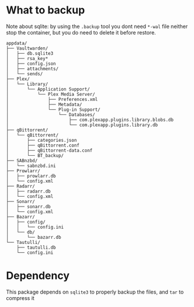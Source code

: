 # What to backup

Note about sqlite: by using the `.backup` tool you dont need `*-wal` file neither stop the container, but you do need to delete it before restore.

```
appdata/
├── Vaultwarden/
│   ├── db.sqlite3
│   ├── rsa_key*
│   ├── config.json
│   ├── attachments/
│   └── sends/
├── Plex/
│   └── Library/
│       └── Application Support/
│           └── Plex Media Server/
│               ├── Preferences.xml
│               ├── Metadata/
│               └── Plug-in Support/
│                   └── Databases/
│                       ├── com.plexapp.plugins.library.blobs.db
│                       └── com.plexapp.plugins.library.db
├── qBittorrent/
│   └── qBittorrent/
│       ├── categories.json
│       ├── qBittorrent.conf
│       ├── qBittorrent-data.conf
│       └── BT_backup/
├── SABnzbd/
│   └── sabnzbd.ini
├── Prowlarr/
│   ├── prowlarr.db
│   └── config.xml
├── Radarr/
│   ├── radarr.db
│   └── config.xml
├── Sonarr/
│   ├── sonarr.db
│   └── config.xml
├── Bazarr/
│   ├── config/
│   │   └── config.ini
│   └── db/
│       └── bazarr.db
└── Tautulli/
    ├── tautulli.db
    └── config.ini
```

# Dependency

This package depends on `sqlite3` to properly backup the files, and `tar` to compress it
